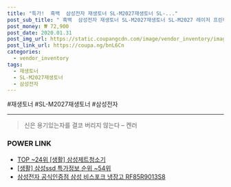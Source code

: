 ```yaml
--- 
title: "특가!  흑백  삼성전자 재생토너 SL-M2027재생토너 SL-..." 
post_sub_title: " 흑백  삼성전자 재생토너 SL-M2027재생토너 SL-M2027 레이저 프린터" 
post_money: ₩ 72,900 
post_date: 2020.01.31 
post_img_url: https://static.coupangcdn.com/image/vendor_inventory/images/2018/06/05/16/8/8101ccf2-1dff-4f9e-a47f-ef8761251aca.jpg 
post_link_url: https://coupa.ng/bnL6Cn 
categories: 
  - vendor_inventory 
tags: 
  - 재생토너 
  - SL-M2027재생토너 
  - 삼성전자 
--- 
```

  #재생토너 #SL-M2027재생토너 #삼성전자 
<hr> 

> 신은 용기있는자를 결코 버리지 않는다 – 켄러 


### POWER LINK

* <a href="https://blog.naver.com/an0733/221785340668" target="_blank"> TOP ~24위 [생활] 삼성제트청소기</a>
* <a href="https://blog.naver.com/sakai111/221782325280" target="_blank"> [생활] 삼성ssd 특가정보 순위 ~54위</a>
* <a href="https://blog.naver.com/sakai111/221785737485" target="_blank">삼성전자 공식인증점 삼성 비스포크 냉장고 RF85R9013S8</a>
